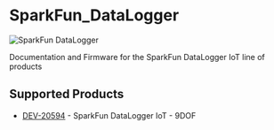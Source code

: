 # SparkFun_DataLogger



![SparkFun DataLogger](https://github.com/sparkfun/SparkFun_DataLogger/blob/main/docs/img/datalogger_banner.png "SparkFun DataLogger")

Documentation and Firmware for the SparkFun DataLogger IoT line of products

## Supported Products

* [DEV-20594](https://www.sparkfun.com/products/20594) - SparkFun DataLogger IoT - 9DOF